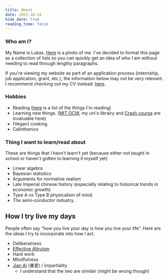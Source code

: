 ```yaml
---
title: About
date: 2023-10-24
hide_date: true
reading_time: false
---
```


### Who am I?
My Name is Lukas. [Here](uploads/face_profile.jpg) is a photo of me. I've decided to format this page as a collection of lists so you can quickly get an idea of who I am without needing to read through lengthy paragraphs.

If you're viewing my website as part of an application process (internship, job application, grant, etc.), the information below may not be very relevant. I recommend checking out my CV instead: [here](uploads/resume.pdf).

### Hobbies
* Reading ([here]() is a list of the things I'm reading)
* Learning new things. ([MIT OCW](https://ocw.mit.edu), my uni's librairy and [Crash course](https://thecrashcourse.com) are invaluable here)
* (Vegan) cooking.
* Calinthenics 

### Thing I want to learn/read about
These are things that I havn't learn't yet (because either not taught in school or haven't gotten to learning it myself yet)
* Linear algebra
* Bayesian statistics
* Arguments for normative realism
* Late Imperial chinese history (especially relating to historical trends in economic growth)
* Type A vs Type B physicalism of mind.
* The semi-conductor industry.

## How I try live my days
People often say "how you live your day is how you live your life". Here are the ideas I try to incorporate into how I act.
* Deliberatness
* [Effective Altruism](https://www.effectivealtruism.org/articles/introduction-to-effective-altruism)
* Hard work
* Mindfulness
* [Jian Ai](https://www.britannica.com/topic/jianai) (兼爱) / impartiality
    * I understand that the two are similair (might be wrong though)
